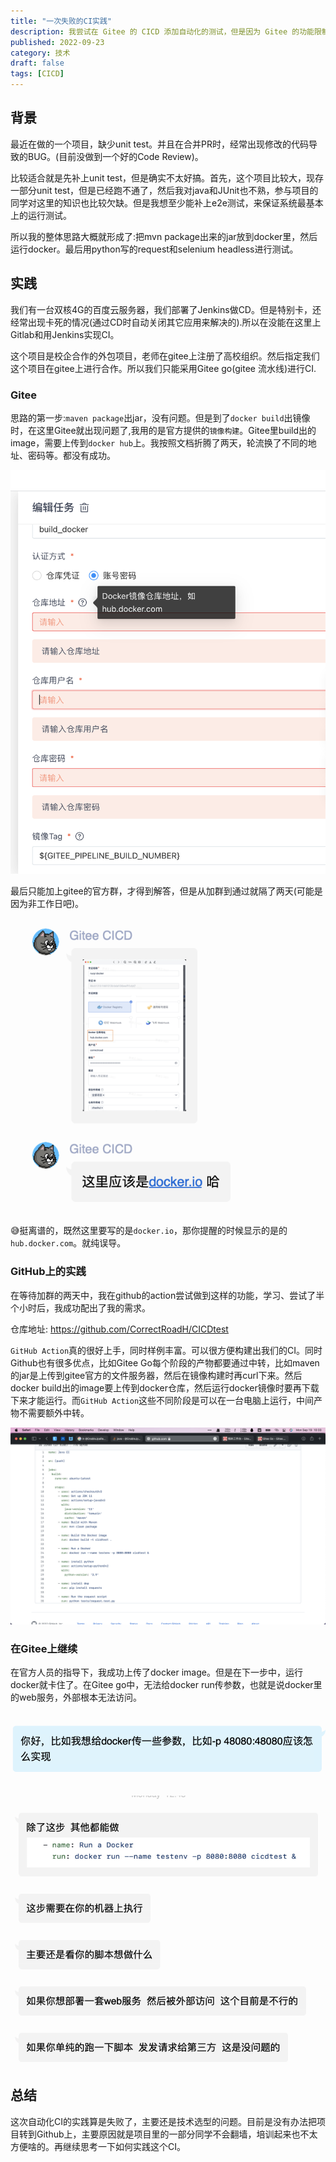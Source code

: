 ```yaml
---
title: "一次失败的CI实践"
description: 我尝试在 Gitee 的 CICD 添加自动化的测试，但是因为 Gitee 的功能限制，最终失败了。
published: 2022-09-23
category: 技术
draft: false
tags: [CICD] 
---
```


## 背景
最近在做的一个项目，缺少unit test。并且在合并PR时，经常出现修改的代码导致的BUG。(目前没做到一个好的Code Review)。

比较适合就是先补上unit test，但是确实不太好搞。首先，这个项目比较大，现存一部分unit test，但是已经跑不通了，然后我对java和JUnit也不熟，参与项目的同学对这里的知识也比较欠缺。但是我想至少能补上e2e测试，来保证系统最基本上的运行测试。

所以我的整体思路大概就形成了:把mvn package出来的jar放到docker里，然后运行docker。最后用python写的request和selenium headless进行测试。


## 实践
我们有一台双核4G的百度云服务器，我们部署了Jenkins做CD。但是特别卡，还经常出现卡死的情况(通过CD时自动关闭其它应用来解决的).所以在没能在这里上Gitlab和用Jenkins实现CI。

这个项目是校企合作的外包项目，老师在gitee上注册了高校组织。然后指定我们这个项目在gitee上进行合作。所以我们只能采用Gitee go(gitee 流水线)进行CI.

### Gitee
思路的第一步:`maven package`出jar，没有问题。但是到了`docker build`出镜像时，在这里Gitee就出现问题了,我用的是官方提供的`镜像构建`。Gitee里build出的image，需要上传到`docker hub`上。我按照文档折腾了两天，轮流换了不同的地址、密码等。都没有成功。

![1](1.png)


最后只能加上gitee的官方群，才得到解答，但是从加群到通过就隔了两天(可能是因为非工作日吧)。

![2](2.png)

😅挺离谱的，既然这里要写的是`docker.io`，那你提醒的时候显示的是的`hub.docker.com`。就纯误导。

### GitHub上的实践
在等待加群的两天中，我在github的action尝试做到这样的功能，学习、尝试了半个小时后，我成功配出了我的需求。

仓库地址: https://github.com/CorrectRoadH/CICDtest

`GitHub Action`真的很好上手，同时样例丰富。可以很方便构建出我们的CI。同时Github也有很多优点，比如Gitee Go每个阶段的产物都要通过中转，比如maven的jar是上传到gitee官方的文件服务器，然后在镜像构建时再curl下来。然后docker build出的image要上传到docker仓库，然后运行docker镜像时要再下载下来才能运行。而`GitHub Action`这些不同阶段是可以在一台电脑上运行，中间产物不需要额外中转。

![3](3.png)


### 在Gitee上继续
在官方人员的指导下，我成功上传了docker image。但是在下一步中，运行docker就卡住了。在Gitee go中，无法给docker run传参数，也就是说docker里的web服务，外部根本无法访问。

![5](5.png)

![4](4.png)


## 总结
这次自动化CI的实践算是失败了，主要还是技术选型的问题。目前是没有办法把项目转到Github上，主要原因就是项目里的一部分同学不会翻墙，培训起来也不太方便啥的。再继续思考一下如何实践这个CI。